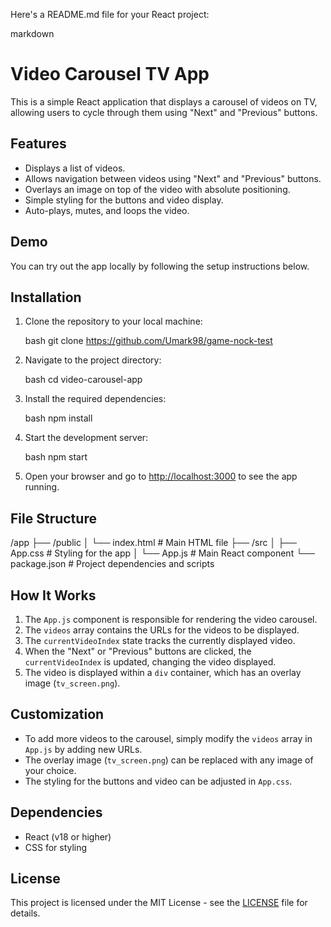 Here's a README.md file for your React project:

markdown
# Video Carousel TV  App

This is a simple React application that displays a carousel of videos on TV, allowing users to cycle through them using "Next" and "Previous" buttons.

## Features

- Displays a list of videos.
- Allows navigation between videos using "Next" and "Previous" buttons.
- Overlays an image on top of the video with absolute positioning.
- Simple styling for the buttons and video display.
- Auto-plays, mutes, and loops the video.

## Demo

You can try out the app locally by following the setup instructions below.

## Installation

1. Clone the repository to your local machine:

   bash
   git clone https://github.com/Umark98/game-nock-test
   

2. Navigate to the project directory:

   bash
   cd video-carousel-app
   

3. Install the required dependencies:

   bash
   npm install
   

4. Start the development server:

   bash
   npm start
   

5. Open your browser and go to [http://localhost:3000](http://localhost:3000) to see the app running.

## File Structure


/app
├── /public
│   └── index.html          # Main HTML file
├── /src
│   ├── App.css             # Styling for the app
│   └── App.js              # Main React component
└── package.json            # Project dependencies and scripts


## How It Works

1. The `App.js` component is responsible for rendering the video carousel.
2. The `videos` array contains the URLs for the videos to be displayed.
3. The `currentVideoIndex` state tracks the currently displayed video.
4. When the "Next" or "Previous" buttons are clicked, the `currentVideoIndex` is updated, changing the video displayed.
5. The video is displayed within a `div` container, which has an overlay image (`tv_screen.png`).

## Customization

- To add more videos to the carousel, simply modify the `videos` array in `App.js` by adding new URLs.
- The overlay image (`tv_screen.png`) can be replaced with any image of your choice.
- The styling for the buttons and video can be adjusted in `App.css`.

## Dependencies

- React (v18 or higher)
- CSS for styling

## License

This project is licensed under the MIT License - see the [LICENSE](LICENSE) file for details.


